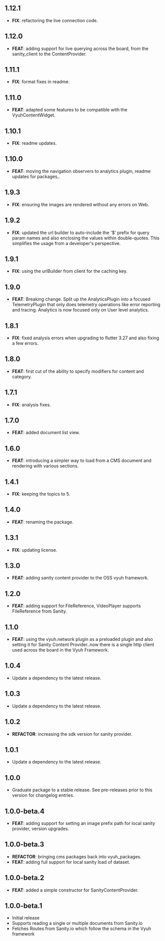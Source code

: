 ## 1.12.1

 - **FIX**: refactoring the live connection code.

## 1.12.0

 - **FEAT**: adding support for live querying across the board, from the sanity_client to the ContentProvider.

## 1.11.1

 - **FIX**: format fixes in readme.

## 1.11.0

 - **FEAT**: adapted some features to be compatible with the VyuhContentWidget.

## 1.10.1

 - **FIX**: readme updates.

## 1.10.0

 - **FEAT**: moving the navigation observers to analytics plugin, readme updates for packages,.

## 1.9.3

 - **FIX**: ensuring the images are rendered without any errors on Web.

## 1.9.2

 - **FIX**: updated the url builder to auto-include the '$' prefix for query param names and also enclosing the values within double-quotes. This simplifies the usage from a developer's perspective.

## 1.9.1

 - **FIX**: using the urlBuilder from client for the caching key.

## 1.9.0

 - **FEAT**: Breaking change. Split up the AnalyticsPlugin into a focused TelemetryPlugin that only does telemetry operations like error reporting and tracing. Analytics is now focused only on User level analytics.

## 1.8.1

 - **FIX**: fixed analysis errors when upgrading to flutter 3.27 and also fixing a few errors.

## 1.8.0

 - **FEAT**: first cut of the ability to specify modifiers for content and category.

## 1.7.1

 - **FIX**: analysis fixes.

## 1.7.0

 - **FEAT**: added document list view.

## 1.6.0

 - **FEAT**: introducing a simpler way to load from a CMS document and rendering with various sections.

## 1.4.1

 - **FIX**: keeping the topics to 5.

## 1.4.0

 - **FEAT**: renaming the package.

## 1.3.1

 - **FIX**: updating license.

## 1.3.0

 - **FEAT**: adding sanity content provider to the OSS vyuh framework.

## 1.2.0

 - **FEAT**: adding support for FileReference, VideoPlayer supports  FileReference from Sanity.

## 1.1.0

 - **FEAT**: using the vyuh.network plugin as a preloaded plugin and also setting it for Sanity Content Provider..now there is a single http client used across the board in the Vyuh Framework.

## 1.0.4

 - Update a dependency to the latest release.

## 1.0.3

 - Update a dependency to the latest release.

## 1.0.2

 - **REFACTOR**: increasing the sdk version for sanity provider.

## 1.0.1

 - Update a dependency to the latest release.

## 1.0.0

 - Graduate package to a stable release. See pre-releases prior to this version for changelog entries.

## 1.0.0-beta.4

 - **FEAT**: adding support for setting an image prefix path for local sanity provider, version upgrades.

## 1.0.0-beta.3

 - **REFACTOR**: bringing cms packages back into vyuh_packages.
 - **FEAT**: adding full support for local sanity load of dataset.

## 1.0.0-beta.2

 - **FEAT**: added a simple constructor for SanityContentProvider.

## 1.0.0-beta.1

- Initial release
- Supports reading a single or multiple documents from Sanity.io
- Fetches Routes from Sanity.io which follow the schema in the Vyuh framework
